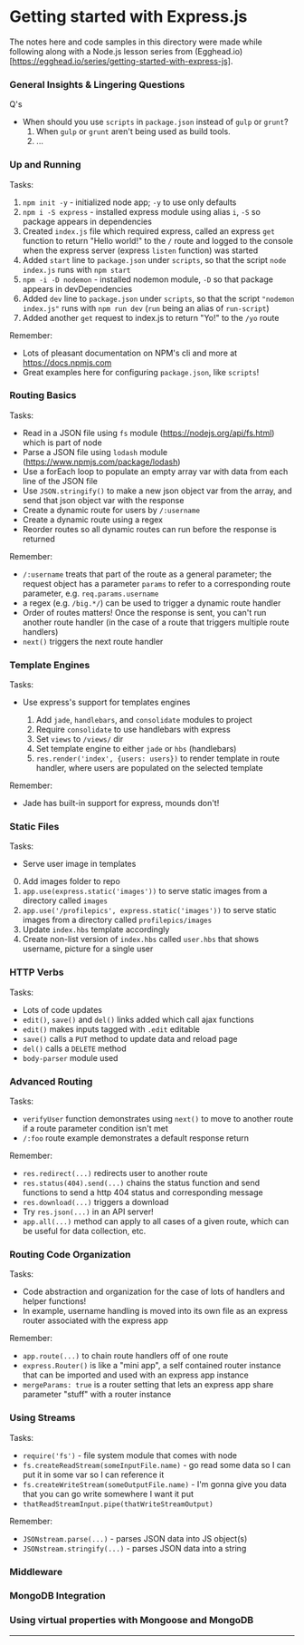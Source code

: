 # Getting started with Express.js

The notes here and code samples in this directory were made while following along with a Node.js lesson series from (Egghead.io)[https://egghead.io/series/getting-started-with-express-js].

### General Insights & Lingering Questions

Q's

- When should you use `scripts` in `package.json` instead of `gulp` or `grunt`?
	1. When `gulp` or `grunt` aren't being used as build tools.
	2. ...



### Up and Running

Tasks:

1. `npm init -y` - initialized node app; `-y` to use only defaults
2. `npm i -S express` - installed express module using alias `i`, `-S` so package appears in dependencies
3. Created `index.js` file which required express, called an express `get` function to return "Hello world!" to the `/` route and logged to the console when the express server (express `listen` function) was started
4. Added `start` line to `package.json` under `scripts`, so that the script `node index.js` runs with `npm start`
5. `npm -i -D nodemon` - installed nodemon module, `-D` so that package appears in devDependencies
6. Added `dev` line to `package.json` under `scripts`, so that the script `"nodemon index.js"` runs with `npm run dev` (`run` being an alias of `run-script`)
7. Added another `get` request to index.js to return "Yo!" to the `/yo` route

Remember:

- Lots of pleasant documentation on NPM's cli and more at https://docs.npmjs.com
- Great examples here for configuring `package.json`, like `scripts`!


### Routing Basics

Tasks:

- Read in a JSON file using `fs` module (https://nodejs.org/api/fs.html) which is part of node
- Parse a JSON file using `lodash` module (https://www.npmjs.com/package/lodash)
- Use a forEach loop to populate an empty array var with data from each line of the JSON file
- Use `JSON.stringify()` to make a new json object var from the array, and send that json object var with the response
- Create a dynamic route for users by `/:username`
- Create a dynamic route using a regex
- Reorder routes so all dynamic routes can run before the response is returned

Remember:

- `/:username` treats that part of the route as a general parameter; the request object has a parameter `params` to refer to a corresponding route parameter, e.g. `req.params.username`
- a regex (e.g. `/big.*/`) can be used to trigger a dynamic route handler
- Order of routes matters! Once the response is sent, you can't run another route handler (in the case of a route that triggers multiple route handlers)
- `next()` triggers the next route handler


### Template Engines

Tasks:

- Use express's support for templates engines

	1. Add `jade`, `handlebars`, and `consolidate` modules to project
	2. Require `consolidate` to use handlebars with express
	3. Set `views` to `/views/` dir
	4. Set template engine to either `jade` or `hbs` (handlebars)
	5. `res.render('index', {users: users})` to render template in route handler, where users are populated on the selected template

Remember:

- Jade has built-in support for express, mounds don't!

### Static Files

Tasks:

- Serve user image in templates

0. Add images folder to repo
1. `app.use(express.static('images'))` to serve static images from a directory called `images`
2. `app.use('/profilepics', express.static('images'))` to serve static images from a directory called `profilepics/images`
3. Update `index.hbs` template accordingly
4. Create non-list version of `index.hbs` called `user.hbs` that shows username, picture for a single user

### HTTP Verbs

Tasks:

- Lots of code updates
- `edit()`, `save()` and `del()` links added which call ajax functions
- `edit()` makes inputs tagged with `.edit` editable
- `save()` calls a `PUT` method to update data and reload page
- `del()` calls a `DELETE` method
- `body-parser` module used

### Advanced Routing

Tasks:

- `verifyUser` function demonstrates using `next()` to move to another route if a route parameter condition isn't met
- `/:foo` route example demonstrates a default response return

Remember:

- `res.redirect(...)` redirects user to another route
- `res.status(404).send(...)` chains the status function and send functions to send a http 404 status and corresponding message
- `res.download(...)` triggers a download
- Try `res.json(...)` in an API server!
- `app.all(...)` method can apply to all cases of a given route, which can be useful for data collection, etc.

### Routing Code Organization

Tasks:

- Code abstraction and organization for the case of lots of handlers and helper functions!
- In example, username handling is moved into its own file as an express router associated with the express app

Remember:

- `app.route(...)` to chain route handlers off of one route
- `express.Router()` is like a "mini app", a self contained router instance that can be imported and used with an express app instance
- `mergeParams: true` is a router setting that lets an express app share parameter "stuff" with a router instance

### Using Streams

Tasks:

- `require('fs')` - file system module that comes with node
- `fs.createReadStream(someInputFile.name)` - go read some data so I can put it in some var so I can reference it
- `fs.createWriteStream(someOutputFile.name)` - I'm gonna give you data that you can go write somewhere I want it put
- `thatReadStreamInput.pipe(thatWriteStreamOutput)`

Remember:
- `JSONstream.parse(...)` - parses JSON data into JS object(s)
- `JSONstream.stringify(...)` - parses JSON data into a string

### Middleware



### MongoDB Integration



### Using virtual properties with Mongoose and MongoDB













***
